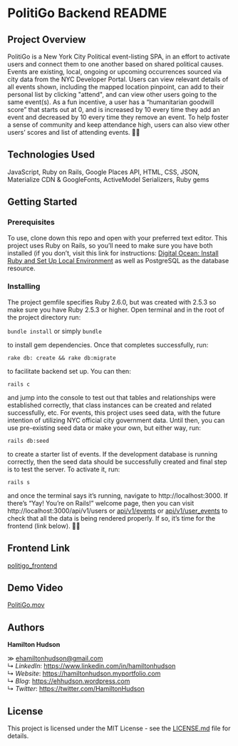 # PolitiGo Backend README

## Project Overview

PolitiGo is a New York City Political event-listing SPA, in an effort to activate users and connect them to one another based on shared political causes. Events are existing, local, ongoing or upcoming occurrences sourced via city data from the NYC Developer Portal. Users can view relevant details of all events shown, including the mapped location pinpoint, can add to their personal list by clicking "attend", and can view other users going to the same event(s). As a fun incentive, a user has a “humanitarian goodwill score” that starts out at 0, and is increased by 10 every time they add an event and decreased by 10 every time they remove an event. To help foster a sense of community and keep attendance high, users can also view other users’ scores and list of attending events. ✊🏻

## Technologies Used

JavaScript, Ruby on Rails, Google Places API, HTML, CSS, JSON, Materialize CDN & GoogleFonts, ActiveModel Serializers, Ruby gems

## Getting Started

### Prerequisites
To use, clone down this repo and open with your preferred text editor. This project uses Ruby on Rails, so you’ll need to make sure you have both installed (if you don’t, visit this link for instructions: [Digital Ocean: Install Ruby and Set Up Local Environment](https://www.digitalocean.com/community/tutorials/how-to-install-ruby-and-set-up-a-local-programming-environment-on-macos) as well as PostgreSQL as the database resource.

### Installing
The project gemfile specifies Ruby 2.6.0, but was created with 2.5.3 so make sure you have Ruby 2.5.3 or higher. Open terminal and in the root of the project directory run:

`bundle install`
or simply
`bundle`

to install gem dependencies. Once that completes successfully, run:

`rake db: create && rake db:migrate`

to facilitate backend set up. You can then:

`rails c`

and jump into the console to test out that tables and relationships were established correctly, that class instances can be created and related successfully, etc. For events, this project uses seed data, with the future intention of utilizing NYC official city government data. Until then, you can use pre-existing seed data or make your own, but either way, run:

`rails db:seed`

to create a starter list of events. If the development database is running correctly, then the seed data should be successfully created and final step is to test the server. To activate it, run:

 `rails s`

and once the terminal says it’s running, navigate to http://localhost:3000. If there’s  “Yay! You’re on Rails!” welcome page, then you can visit http://localhost:3000/api/v1/users or [api/v1/events](http://localhost:3000/api/v1/events) or [api/v1/user_events](http://localhost:3000/api/v1/user_events) to check that all the data is being rendered properly. If so, it’s time for the frontend (link below). 🤙🏼

## Frontend Link

[politigo_frontend](https://github.com/ehamiltonhudson/politigo_frontend)

## Demo Video

[PolitiGo.mov](https://drive.google.com/file/d/1eXNeKp4y4GuBRNGw6EdKM_0191XIzOVq/view?usp=sharing)

## Authors

**Hamilton Hudson**

≫ ehamiltonhudson@gmail.com<br/>
↳ *LinkedIn*: https://www.linkedin.com/in/hamiltonhudson<br/>
↳ *Website*: https://hamiltonhudson.myportfolio.com<br/>
↳ *Blog*: https://ehhudson.wordpress.com<br/>
↳ *Twitter*: https://twitter.com/HamiltonHudson

## License

This project is licensed under the MIT License - see the [LICENSE.md](/LICENSE) file for details.
